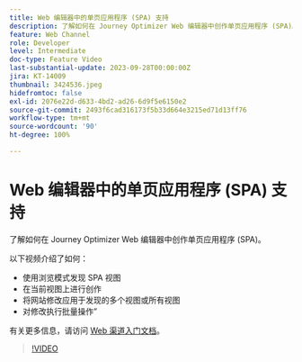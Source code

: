 ```yaml
---
title: Web 编辑器中的单页应用程序 (SPA) 支持
description: 了解如何在 Journey Optimizer Web 编辑器中创作单页应用程序 (SPA)。
feature: Web Channel
role: Developer
level: Intermediate
doc-type: Feature Video
last-substantial-update: 2023-09-28T00:00:00Z
jira: KT-14009
thumbnail: 3424536.jpeg
hidefromtoc: false
exl-id: 2076e22d-d633-4bd2-ad26-6d9f5e6150e2
source-git-commit: 2493f6cad316173f5b33d664e3215ed71d13ff76
workflow-type: tm+mt
source-wordcount: '90'
ht-degree: 100%

---
```


# Web 编辑器中的单页应用程序 (SPA) 支持

了解如何在 Journey Optimizer Web 编辑器中创作单页应用程序 (SPA)。

以下视频介绍了如何：

* 使用浏览模式发现 SPA 视图
* 在当前视图上进行创作
* 将网站修改应用于发现的多个视图或所有视图
* 对修改执行批量操作”

有关更多信息，请访问 [Web 渠道入门文档](https://experienceleague.adobe.com/docs/journey-optimizer/using/web/get-started-web.html?lang=zh-Hans)。

>[!VIDEO](https://video.tv.adobe.com/v/3424536/?learn=on)
